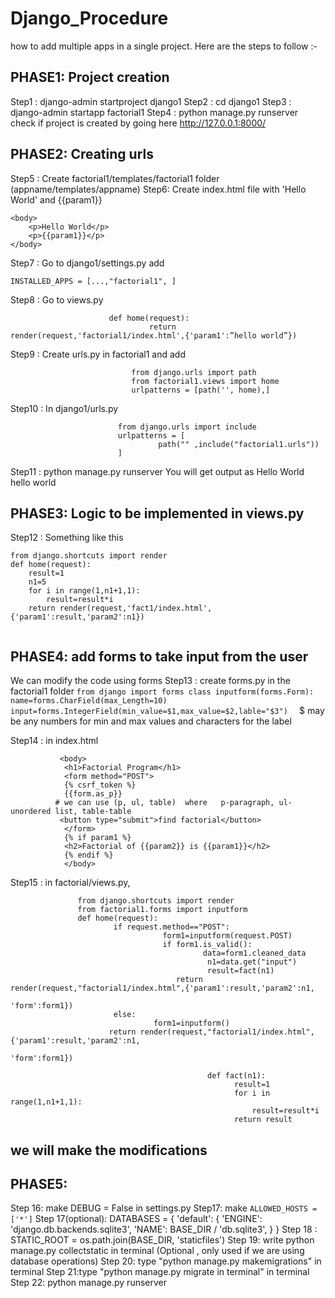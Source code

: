 # Django_Procedure

how to add multiple apps in a single project. 
Here are the steps to follow :-

## PHASE1: Project creation 
Step1 : django-admin startproject django1
Step2 : cd django1
Step3 : django-admin startapp factorial1
Step4 : python manage.py runserver
check if project is created by going here http://127.0.0.1:8000/

## PHASE2: Creating urls 
Step5 : Create factorial1/templates/factorial1 folder    (appname/templates/appname)
Step6:  Create index.html file with 'Hello World' and {{param1}}

```
<body>
    <p>Hello World</p>
    <p>{{param1}}</p>
</body>
```

Step7 : Go to django1/settings.py add 
```
INSTALLED_APPS = [...,"factorial1", ]
```

Step8 : Go to views.py
```
                      def home(request):
                               return render(request,'factorial1/index.html',{'param1':”hello world”})
```

Step9 : Create urls.py in factorial1 and add
```
                           from django.urls import path
                           from factorial1.views import home
                           urlpatterns = [path('', home),]
```

Step10 : In django1/urls.py
```
                        from django.urls import include
                        urlpatterns = [
                                 path("" ,include("factorial1.urls"))
                        ]
```

Step11 : python manage.py runserver
You will get output as 
Hello World 
hello world

## PHASE3: Logic to be implemented in views.py 
Step12 :
Something like this
```
from django.shortcuts import render
def home(request):
    result=1
    n1=5
    for i in range(1,n1+1,1):
        result=result*i
    return render(request,'fact1/index.html',{'param1':result,'param2':n1})
    
```

## PHASE4: add forms to take input from the user ##
 We can modify the code using forms
  Step13 : create forms.py in the factorial1 folder
         ```
               from django import forms
               class inputform(forms.Form):
                name=forms.CharField(max_Length=10)
                input=forms.IntegerField(min_value=$1,max_value=$2,lable="$3")  
        ```
  $ may be any numbers for min and max values and characters for the label

Step14 : in index.html
```
           <body>
            <h1>Factorial Program</h1>
            <form method="POST">
            {% csrf_token %}
            {{form.as_p}}    
          # we can use (p, ul, table)  where   p-paragraph, ul-unordered list, table-table
           <button type="submit">find factorial</button>
            </form>
            {% if param1 %}
            <h2>Factorial of {{param2}} is {{param1}}</h2>
            {% endif %}
            </body>
```

Step15 : in factorial/views.py, 
```
               from django.shortcuts import render
               from factorial1.forms import inputform
               def home(request):
                       if request.method=="POST":
                                  form1=inputform(request.POST)
                                  if form1.is_valid():
                                           data=form1.cleaned_data
                                            n1=data.get("input")
                                            result=fact(n1)
                                     return render(request,"factorial1/index.html",{'param1':result,'param2':n1,
                                                          'form':form1})
                       else:
                                form1=inputform()  
                      return render(request,"factorial1/index.html",{'param1':result,'param2':n1,
                                                         'form':form1})
```
```
                                            def fact(n1):  
                                                  result=1
                                                  for i in range(1,n1+1,1):
                                                      result=result*i
                                                  return result
```
                                           

## we will make the modifications 

## PHASE5: 
Step 16: make DEBUG = False in settings.py
Step17: make 
```ALLOWED_HOSTS = ['*']```
Step 17(optional):   DATABASES = {
    'default': {
        'ENGINE': 'django.db.backends.sqlite3',
        'NAME': BASE_DIR / 'db.sqlite3',
    }
}
Step 18 : STATIC_ROOT = os.path.join(BASE_DIR, 'staticfiles')
Step 19: write python manage.py collectstatic in terminal
(Optional , only used if we are using database operations)
Step 20: type "python manage.py makemigrations" in terminal
Step 21:type  "python manage.py migrate in terminal" in terminal
Step 22:  python manage.py runserver
